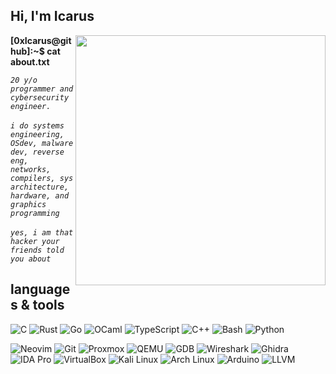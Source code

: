 ## Hi, I'm Icarus

<p>
  <img align="right" src="https://github-readme-stats-sigma-five.vercel.app/api?username=0xIcarus&show_icons=true&theme=great-gatsby" width="400">
    <b>[0xIcarus@github]:~$ cat about.txt</b> <br>
  <em>
    
  `20 y/o programmer and cybersecurity engineer.`<br><br>
  `i do systems engineering, OSdev, malware dev, reverse eng,`<br>
  `networks, compilers, sys architecture, hardware, and graphics programming`<br><br>
  `yes, i am that hacker your friends told you about`
  </em>
</p>



## languages & tools

![C](https://img.shields.io/badge/C-1d2021?style=flat&logo=c&logoColor=orange)
![Rust](https://img.shields.io/badge/Rust-1d2021?style=flat&logo=rust&logoColor=orange)
![Go](https://img.shields.io/badge/Go-1d2021?style=flat&logo=go&logoColor=orange)
![OCaml](https://img.shields.io/badge/OCaml-1d2021?style=flat&logo=ocaml&logoColor=orange)
![TypeScript](https://img.shields.io/badge/TypeScript-1d2021?style=flat&logo=typescript&logoColor=orange)
![C++](https://img.shields.io/badge/C++-1d2021?style=flat&logo=c%2B%2B&logoColor=orange)
![Bash](https://img.shields.io/badge/Bash-1d2021?style=flat&logo=gnubash&logoColor=orange)
![Python](https://img.shields.io/badge/Python-1d2021?style=flat&logo=python&logoColor=orange)

![Neovim](https://img.shields.io/badge/Neovim-1d2021?style=flat&logo=neovim&logoColor=orange)
![Git](https://img.shields.io/badge/Git-1d2021?style=flat&logo=git&logoColor=orange)
![Proxmox](https://img.shields.io/badge/Proxmox-1d2021?style=flat&logo=proxmox&logoColor=orange)
![QEMU](https://img.shields.io/badge/QEMU-1d2021?style=flat&logo=qemu&logoColor=orange)
![GDB](https://img.shields.io/badge/GDB-1d2021?style=flat&logo=gnu&logoColor=orange)
![Wireshark](https://img.shields.io/badge/Wireshark-1d2021?style=flat&logo=wireshark&logoColor=orange)
![Ghidra](https://img.shields.io/badge/Ghidra-1d2021?style=flat&logo=ghidra&logoColor=orange)
![IDA Pro](https://img.shields.io/badge/IDA--Pro-1d2021?style=flat&logo=data&logoColor=orange)
![VirtualBox](https://img.shields.io/badge/VirtualBox-1d2021?style=flat&logo=virtualbox&logoColor=orange)
![Kali Linux](https://img.shields.io/badge/Kali--Linux-1d2021?style=flat&logo=kali-linux&logoColor=orange)
![Arch Linux](https://img.shields.io/badge/Arch--Linux-1d2021?style=flat&logo=arch-linux&logoColor=orange)
![Arduino](https://img.shields.io/badge/Arduino-1d2021?style=flat&logo=arduino&logoColor=orange)
![LLVM](https://img.shields.io/badge/LLVM-1d2021?style=flat&logo=llvm&logoColor=orange)
